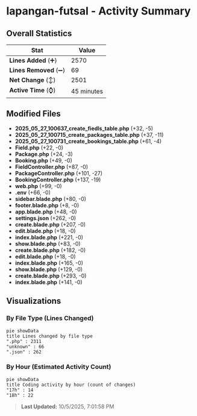 # lapangan-futsal - Activity Summary 

## Overall Statistics

| Stat                   | Value                                                             |
| ---------------------- | ----------------------------------------------------------------- |
| **Lines Added** (➕)   | 2570                                          |
| **Lines Removed** (➖) | 69                                        |
| **Net Change** (↕)    | 2501                |
| **Active Time** (⌚)   | 45 minutes |


## Modified Files
- **2025_05_27_100637_create_fiedls_table.php** (+32, -5)
- **2025_05_27_100715_create_packages_table.php** (+37, -11)
- **2025_05_27_100731_create_bookings_table.php** (+61, -4)
- **Field.php** (+22, -0)
- **Package.php** (+24, -3)
- **Booking.php** (+49, -0)
- **FieldController.php** (+87, -0)
- **PackageController.php** (+101, -27)
- **BookingController.php** (+137, -19)
- **web.php** (+99, -0)
- **.env** (+66, -0)
- **sidebar.blade.php** (+80, -0)
- **footer.blade.php** (+8, -0)
- **app.blade.php** (+48, -0)
- **settings.json** (+262, -0)
- **create.blade.php** (+207, -0)
- **edit.blade.php** (+18, -0)
- **index.blade.php** (+221, -0)
- **show.blade.php** (+83, -0)
- **create.blade.php** (+182, -0)
- **edit.blade.php** (+18, -0)
- **index.blade.php** (+165, -0)
- **show.blade.php** (+129, -0)
- **create.blade.php** (+293, -0)
- **index.blade.php** (+141, -0)

## Visualizations

### By File Type (Lines Changed)

```mermaid
pie showData
title Lines changed by file type
".php" : 2311
"unknown" : 66
".json" : 262
```

### By Hour (Estimated Activity Count)

```mermaid
pie showData
title Coding activity by hour (count of changes)
"17h" : 14
"18h" : 22
```


> **Last Updated:** 10/5/2025, 7:01:58 PM